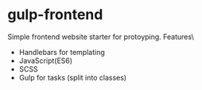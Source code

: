 # gulp-frontend
Simple frontend website starter for protoyping.
Features\
  - Handlebars for templating
  - JavaScript(ES6) 
  - SCSS 
  - Gulp for tasks (split into classes)
